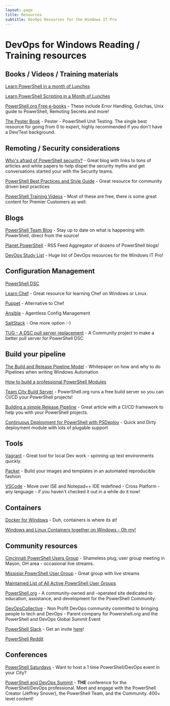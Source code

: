 ```yaml
---
layout: page
title: Resources
subtitle: DevOps Resources for the Windows IT Pro
---
```

# DevOps for Windows Reading / Training resources

## Books / Videos / Training materials

[Learn PowerShell in a month of Lunches](https://www.manning.com/books/learn-windows-powershell-in-a-month-of-lunches-third-edition)

[Learn PowerShell Scripting in a Month of Lunches](https://www.manning.com/books/learn-powershell-scripting-in-a-month-of-lunches)

[PowerShell.org Free e-books](https://leanpub.com/u/devopscollective) - These include Error Handling, Gotchas, Unix guide to PowerShell, Remoting Secrets and more!

[The Pester Book](https://leanpub.com/pesterbook) - Pester - PowerShell Unit Testing.  The single best resource for going from 0 to expert, highly recommended if you don't have a Dev/Test background.

## Remoting / Security considerations

[Who's afraid of PowerShell security?](https://blogs.technet.microsoft.com/ashleymcglone/2016/06/29/whos-afraid-of-powershell-security/) - Great blog with links to tons of articles and white papers to help dispel the security myths and get conversations started your with the Security teams.

[PowerShell Best Practices and Style Guide](https://poshcode.gitbooks.io/powershell-practice-and-style/) - Great resource for community driven best practices

[PowerShell Training Videos](https://blogs.technet.microsoft.com/ashleymcglone/2016/04/01/powershell-video-training-from-microsoft/) - Most of these are free, there is some great content for Premier Customers as well.

## Blogs

[PowerShell Team Blog](https://blogs.msdn.microsoft.com/powershell/) - Stay up to date on what is happening with PowerShell, direct from the source!

[Planet PowerShell](https://www.planetpowershell.com/feed) - RSS Feed Aggregator of dozens of PowerShell blogs!

[DevOps Study List](https://blogs.technet.microsoft.com/ashleymcglone/2016/12/22/2017-new-years-powershell-devops-study-list/) - Huge list of DevOps resources for the Windows IT Pro!

## Configuration Management

[PowerShell DSC](https://docs.microsoft.com/en-us/powershell/dsc/overview)

[Learn Chef](https://learn.chef.io/#/) - Great resource for learning Chef on Windows or Linux.

[Puppet](https://puppet.com/presentations/managing-windows-puppet) - Alternative to Chef

[Ansible](https://www.ansible.com/windows) - Agentless Config Management

[SaltStack](https://docs.saltstack.com/en/latest/topics/installation/windows.html) - One more option :-)

[TUG - A DSC pull server replacement](https://github.com/PowerShellOrg/tug) - A Community project to make a better pull server for PowerShell DSC


## Build your pipeline

[The Build and Release Pipeline Model](https://docs.microsoft.com/en-us/powershell/dsc/whitepapers#the-release-pipeline-model) - Whitepaper on how and why to do Pipelines when writing Windows Automation

[How to build a professional PowerShell Modules](http://ramblingcookiemonster.github.io/Building-A-PowerShell-Module/)

[Team City Build Server](https://powershell.org/build-server/) - PowerShell.org runs a free build server so you can CI/CD your PowerShell projects!

[Building a simple Release Pipeline](https://devblackops.io/building-a-simple-release-pipeline-in-powershell-using-psake-pester-and-psdeploy/) - Great article with a CI/CD framework to help you with your PowerShell projects.

[Continuous Deployment for PowerShell with PSDeploy](http://ramblingcookiemonster.github.io/PSDeploy-Inception/) - Quick and Dirty deployment module with lots of plugable support

## Tools

[Vagrant](https://www.vagrantup.com) - Great tool for local Dev work - spinning up test environments quickly.

[Packer](https://www.packer.io/?_ga=2.227296989.1920951137.1510328376-1978149692.1510328376) - Build your images and templates in an automated reproducible fashion

[VSCode](https://code.visualstudio.com/) - Move over ISE and Notepad++ IDE redefined - Cross Platform - any language - if you haven't checked it out in a while do it now!

## Containers
[Docker for Windows](https://docs.docker.com/docker-for-windows/) - Duh, containers is where its at!

[Windows and Linux Containers together on Windows - Oh my!](https://stefanscherer.github.io/run-linux-and-windows-containers-on-windows-10/)


## Community resources

[Cincinnati PowerShell Users Group](https://cincypowershell.org/) - Shameless plug, user group meeting in Mason, OH area - occasional live streams.

[Missisipi PowerShell User Group](http://mspsug.com/) - Great group with live streams

[Maintained List of All Active PowerShell User Groups](https://social.technet.microsoft.com/wiki/contents/articles/19959.powershell-user-groups.aspx)

[PowerShell.org](https://powershell.org/) -  A community-owned and -operated site dedicated to education, assistance, and development for the PowerShell Community.

[DevOpsCollective](http://devopscollective.org/) - Non Profit DevOps community committed to bringing people to tech and DevOps - Parent company for Powershell.org and the PowerShell and DevOps Global Summit Event


[PowerShell Slack](https://powershell.slack.com) - Get an invite [here](http://slack.poshcode.org/)!

[PowerShell Reddit](https://www.reddit.com/r/PowerShell/)

## Conferences

[PowerShell Saturdays](https://powershell.org/2017/05/04/announcing-the-powershell-saturday-booster-program/) - Want to host a 1 time PowerShell/DevOps event in your City?

[PowerShell and DevOps Summit](https://powershell.org/summit/) - **THE** conference for the PowerShell/DevOps professional.  Meet and engage with the PowerShell Creator (Jeffrey Snover), the PowerShell Team, and the Community.  400+ level content!
